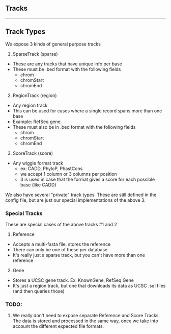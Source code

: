 Tracks
---
---
## Track Types

We expose 3 kinds of general purpose tracks

1. SparseTrack (sparse)
  - These are any tracks that have unique info per base
  - These must be .bed format with the following fields
    + chrom
    + chromStart
    + chromEnd

2. RegionTrack (region)
  - Any region track
  - This can be used for cases where a single record spans more than one base
  - Example: RefSeq gene.
  - These must also be in .bed format with the following fields
    + chrom
    + chromStart
    + chromEnd

3. ScoreTrack (score)
 - Any wiggle format track
   + ex: CADD, PhyloP, PhastCons
   + we accept 1 column or 3 columns per position
   + 3 is used in case that the format gives a score for each possible base (like CADD)

We also have several "private" track types. These are still defined in the config file, but are just our special implementations of the above 3.

### Special Tracks 
These are special cases of the above tracks #1 and 2
1. Reference
  - Accepts a multi-fasta file, stores the reference
  - There can only be one of these per database
  - It's really just a sparse track, but you can't have more than one reference
2. Gene
  - Stores a UCSC gene track. Ex: KnownGene, RefSeq Gene
  - It's just a region track, but one that downloads its data as UCSC .sql files (and then queries those)

### TODO: 
1. We really don't need to expose separate Reference and Score Tracks. The data is stored and processed in the same way, once we take into account the different expected file formats. 
